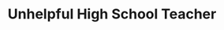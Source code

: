 ---
layout: post
title:  "Unhelpful High School Teacher"
categories: meme-template
template_id: 470
---